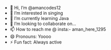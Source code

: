 - 👋 Hi, I’m @amancodes12
- 👀 I’m interested in singing 
- 🌱 I’m currently learning Java 
- 💞️ I’m looking to collaborate on...
- 📫 How to reach me @ insta:- aman_here_1295
- 😄 Pronouns: Yoooo
- ⚡ Fun fact: Always active 

<!---
amancodes12/amancodes12 is a ✨ special ✨ repository because its `README.md` (this file) appears on your GitHub profile.
You can click the Preview link to take a look at your changes.
--->
